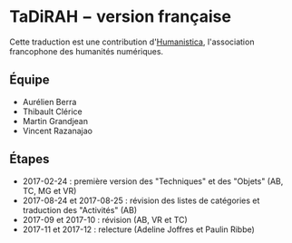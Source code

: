 TaDiRAH − version française
===========================

Cette traduction est une contribution d'[Humanistica](http://www.humanisti.ca), l'association francophone des humanités numériques.

## Équipe

* Aurélien Berra
* Thibault Clérice
* Martin Grandjean
* Vincent Razanajao

## Étapes

* 2017-02-24 : première version des "Techniques" et des "Objets" (AB, TC, MG et VR)
* 2017-08-24 et 2017-08-25 : révision des listes de catégories et traduction des "Activités" (AB)
* 2017-09 et 2017-10 : révision (AB, VR et TC)
* 2017-11 et 2017-12 : relecture (Adeline Joffres et Paulin Ribbe)
